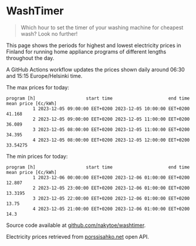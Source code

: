 
# WashTimer

> Which hour to set the timer of your washing machine for cheapest wash? Look no further!

This page shows the periods for highest and lowest electricity prices in Finland 
for running home appliance programs of different lengths throughout the day. 

A GitHub Actions workflow updates the prices shown daily around 06:30 and 15:15 Europe/Helsinki time.

The max prices for today:

	program [h]                   start time                     end time mean price [€c/kWh]
	          1 2023-12-05 09:00:00 EET+0200 2023-12-05 10:00:00 EET+0200              41.168
	          2 2023-12-05 09:00:00 EET+0200 2023-12-05 11:00:00 EET+0200              36.089
	          3 2023-12-05 08:00:00 EET+0200 2023-12-05 11:00:00 EET+0200              34.395
	          4 2023-12-05 08:00:00 EET+0200 2023-12-05 12:00:00 EET+0200            33.54275

The min prices for today:

	program [h]                   start time                     end time mean price [€c/kWh]
	          1 2023-12-06 00:00:00 EET+0200 2023-12-06 01:00:00 EET+0200              12.807
	          2 2023-12-05 23:00:00 EET+0200 2023-12-06 01:00:00 EET+0200             13.3195
	          3 2023-12-05 22:00:00 EET+0200 2023-12-06 01:00:00 EET+0200               13.75
	          4 2023-12-05 21:00:00 EET+0200 2023-12-06 01:00:00 EET+0200                14.3


Source code available at [github.com/nakytoe/washtimer](https://github.com/nakytoe/washtimer).

Electricity prices retrieved from [porssisahko.net](https://porssisahko.net/api) open API.
